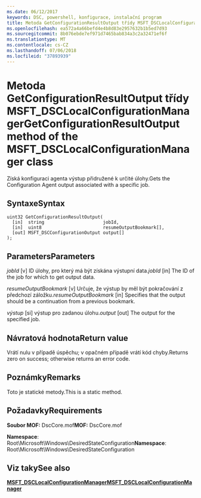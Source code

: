 ```yaml
---
ms.date: 06/12/2017
keywords: DSC, powershell, konfigurace, instalační program
title: Metoda GetConfigurationResultOutput třídy MSFT_DSCLocalConfigurationManager
ms.openlocfilehash: ea572a4a66befd4e4b8d83e2957632b1b5ed7d93
ms.sourcegitcommit: 8b076ebde7ef971d7465bab834a3c2a32471ef6f
ms.translationtype: MT
ms.contentlocale: cs-CZ
ms.lasthandoff: 07/06/2018
ms.locfileid: "37893939"
---
```

# <a name="getconfigurationresultoutput-method-of-the-msftdsclocalconfigurationmanager-class"></a><span data-ttu-id="7ea9b-103">Metoda GetConfigurationResultOutput třídy MSFT_DSCLocalConfigurationManager</span><span class="sxs-lookup"><span data-stu-id="7ea9b-103">GetConfigurationResultOutput method of the MSFT_DSCLocalConfigurationManager class</span></span>

<span data-ttu-id="7ea9b-104">Získá konfiguraci agenta výstup přidružené k určité úlohy.</span><span class="sxs-lookup"><span data-stu-id="7ea9b-104">Gets the Configuration Agent output associated with a specific job.</span></span>

## <a name="syntax"></a><span data-ttu-id="7ea9b-105">Syntaxe</span><span class="sxs-lookup"><span data-stu-id="7ea9b-105">Syntax</span></span>

```mof
uint32 GetConfigurationResultOutput(
  [in]  string                      jobId,
  [in]  uint8                       resumeOutputBookmark[],
  [out] MSFT_DSCConfigurationOutput output[]
);
```

## <a name="parameters"></a><span data-ttu-id="7ea9b-106">Parameters</span><span class="sxs-lookup"><span data-stu-id="7ea9b-106">Parameters</span></span>

<span data-ttu-id="7ea9b-107">*jobId* \[v\] ID úlohy, pro který má být získána výstupní data.</span><span class="sxs-lookup"><span data-stu-id="7ea9b-107">*jobId* \[in\] The ID of the job for which to get output data.</span></span>

<span data-ttu-id="7ea9b-108">*resumeOutputBookmark* \[v\] Určuje, že výstup by měl být pokračování z předchozí záložku.</span><span class="sxs-lookup"><span data-stu-id="7ea9b-108">*resumeOutputBookmark* \[in\] Specifies that the output should be a continuation from a previous bookmark.</span></span>

<span data-ttu-id="7ea9b-109">*výstup* \[si\] výstup pro zadanou úlohu.</span><span class="sxs-lookup"><span data-stu-id="7ea9b-109">*output* \[out\] The output for the specified job.</span></span>

## <a name="return-value"></a><span data-ttu-id="7ea9b-110">Návratová hodnota</span><span class="sxs-lookup"><span data-stu-id="7ea9b-110">Return value</span></span>

<span data-ttu-id="7ea9b-111">Vrátí nulu v případě úspěchu; v opačném případě vrátí kód chyby.</span><span class="sxs-lookup"><span data-stu-id="7ea9b-111">Returns zero on success; otherwise returns an error code.</span></span>

## <a name="remarks"></a><span data-ttu-id="7ea9b-112">Poznámky</span><span class="sxs-lookup"><span data-stu-id="7ea9b-112">Remarks</span></span>

<span data-ttu-id="7ea9b-113">Toto je statické metody.</span><span class="sxs-lookup"><span data-stu-id="7ea9b-113">This is a static method.</span></span>

## <a name="requirements"></a><span data-ttu-id="7ea9b-114">Požadavky</span><span class="sxs-lookup"><span data-stu-id="7ea9b-114">Requirements</span></span>

<span data-ttu-id="7ea9b-115">**Soubor MOF:** DscCore.mof</span><span class="sxs-lookup"><span data-stu-id="7ea9b-115">**MOF:** DscCore.mof</span></span>

<span data-ttu-id="7ea9b-116">**Namespace**: Root\Microsoft\Windows\DesiredStateConfiguration</span><span class="sxs-lookup"><span data-stu-id="7ea9b-116">**Namespace**: Root\Microsoft\Windows\DesiredStateConfiguration</span></span>

## <a name="see-also"></a><span data-ttu-id="7ea9b-117">Viz taky</span><span class="sxs-lookup"><span data-stu-id="7ea9b-117">See also</span></span>

[<span data-ttu-id="7ea9b-118">**MSFT_DSCLocalConfigurationManager**</span><span class="sxs-lookup"><span data-stu-id="7ea9b-118">**MSFT_DSCLocalConfigurationManager**</span></span>](msft-dsclocalconfigurationmanager.md)